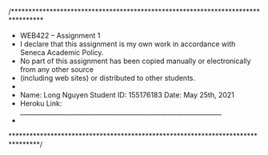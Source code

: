 /*********************************************************************************
* WEB422 – Assignment 1
* I declare that this assignment is my own work in accordance with Seneca Academic Policy.
* No part of this assignment has been copied manually or electronically from any other source
* (including web sites) or distributed to other students.
*
* Name: Long Nguyen  Student ID: 155176183   Date: May 25th, 2021
* Heroku Link: _______________________________________________________________
*
********************************************************************************/
